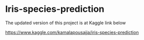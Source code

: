 # Iris-species-prediction

The updated version of this project is at Kaggle link below

https://www.kaggle.com/kamalapousajja/iris-species-prediction

